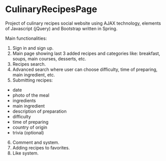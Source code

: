 # CulinaryRecipesPage

Project of culinary recipes social website using AJAX technology, elements of Javascript (jQuery) and Bootstrap written in Spring.

Main functionalities:
1. Sign in and sign up.
2. Main page showing last 3 added recipes and categories like: breakfast, soups, main courses, desserts, etc.
3. Recipes search.
4. Advanced search where user can choose difficulty, time of preparing, main ingredient, etc.
5. Submitting recipes:
- date
- photo of the meal
- ingredients
- main ingredient
- description of preparation
- difficulty
- time of preparing
- country of origin
- trivia (optional)
6. Comment and system.
7. Adding recipes to favorites.
8. Like system.

